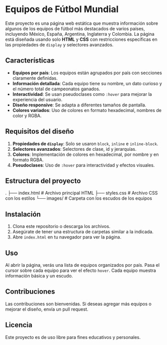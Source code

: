 # Equipos de Fútbol Mundial

Este proyecto es una página web estática que muestra información sobre algunos de los equipos de fútbol más destacados de varios países, incluyendo México, España, Argentina, Inglaterra y Colombia. La página está diseñada usando solo **HTML** y **CSS** con restricciones específicas en las propiedades de `display` y selectores avanzados.

## Características

- **Equipos por país**: Los equipos están agrupados por país con secciones claramente definidas.
- **Información detallada**: Cada equipo tiene su nombre, un dato curioso y el número total de campeonatos ganados.
- **Interactividad**: Se usan pseudoclases como `:hover` para mejorar la experiencia del usuario.
- **Diseño responsive**: Se adapta a diferentes tamaños de pantalla.
- **Colores variados**: Uso de colores en formato hexadecimal, nombres de color y RGBA.

## Requisitos del diseño

1. **Propiedades de `display`**: Solo se usaron `block`, `inline` e `inline-block`.
2. **Selectores avanzados**: Selectores de clase, id y jerarquías.
3. **Colores**: Implementación de colores en hexadecimal, por nombre y en formato RGBA.
4. **Pseudoclases**: Uso de `:hover` para interactividad y efectos visuales.

## Estructura del proyecto

. ├── index.html # Archivo principal HTML ├── styles.css # Archivo CSS con los estilos └── images/ # Carpeta con los escudos de los equipos

## Instalación

1. Clona este repositorio o descarga los archivos.
2. Asegúrate de tener una estructura de carpetas similar a la indicada.
3. Abre `index.html` en tu navegador para ver la página.

## Uso

Al abrir la página, verás una lista de equipos organizados por país. Pasa el cursor sobre cada equipo para ver el efecto `hover`. Cada equipo muestra información básica y un escudo.

## Contribuciones

Las contribuciones son bienvenidas. Si deseas agregar más equipos o mejorar el diseño, envía un pull request.

## Licencia

Este proyecto es de uso libre para fines educativos y personales.

